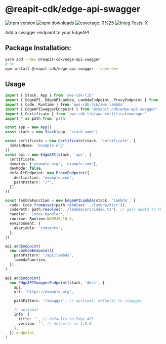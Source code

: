 # @reapit-cdk/edge-api-swagger


![npm version](https://img.shields.io/npm/v/@reapit-cdk/edge-api-swagger)
![npm downloads](https://img.shields.io/npm/dm/@reapit-cdk/edge-api-swagger)
![coverage: 0%25](https://img.shields.io/badge/coverage-0%25-red)
![Integ Tests: X](https://img.shields.io/badge/Integ%20Tests-X-red)

Add a swagger endpoint to your EdgeAPI

## Package Installation:

```sh
yarn add --dev @reapit-cdk/edge-api-swagger
# or
npm install @reapit-cdk/edge-api-swagger --save-dev
```

## Usage
```ts
import { Stack, App } from 'aws-cdk-lib'
import { EdgeAPI, EdgeAPILambda, LambdaEndpoint, ProxyEndpoint } from '@reapit-cdk/edge-api'
import { Code, Runtime } from 'aws-cdk-lib/aws-lambda'
import { EdgeAPISwaggerEndpoint } from '@reapit-cdk/edge-api-swagger'
import { Certificate } from 'aws-cdk-lib/aws-certificatemanager'
import * as path from 'path'

const app = new App()
const stack = new Stack(app, 'stack-name')

const certificate = new Certificate(stack, 'certificate', {
  domainName: 'example.org',
})
const api = new EdgeAPI(stack, 'api', {
  certificate,
  domains: ['example.org', 'example.com'],
  devMode: false,
  defaultEndpoint: new ProxyEndpoint({
    destination: 'example.com',
    pathPattern: '/*',
  }),
})

const lambdaFunction = new EdgeAPILambda(stack, 'lambda', {
  code: Code.fromAsset(path.resolve('../lambda/dist')),
  codePath: path.resolve('../lambda/src/index.ts'), // gets added to the docs
  handler: 'index.handler',
  runtime: Runtime.NODEJS_18_X,
  environment: {
    aVariable: 'contents',
  },
})

api.addEndpoint(
  new LambdaEndpoint({
    pathPattern: '/api/lambda',
    lambdaFunction,
  }),
)

api.addEndpoint(
  new EdgeAPISwaggerEndpoint(stack, 'docs', {
    api,
    url: 'https://example.org',

    pathPattern: '/swagger', // optional, defaults to /swagger

    // optional
    info: {
      title: '', // defaults to Edge API
      version: '', // defaults to 1.0.0
    },
  }).endpoint,
)

```